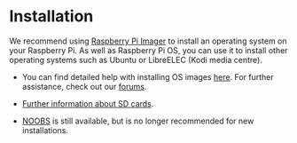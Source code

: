 # Installation

We recommend using [Raspberry Pi Imager](https://www.raspberrypi.org/software/) to install an operating system on your Raspberry Pi. As well as Raspberry Pi OS, you can use it to install other operating systems such as Ubuntu or LibreELEC (Kodi media centre).

* You can find detailed help with installing OS images [here](installing-images/). For further assistance, check out our [forums](https://www.raspberrypi.org/forums/).

* [Further information about SD cards](sd-cards.md).

* [NOOBS](noobs.md) is still available, but is no longer recommended for new installations.
